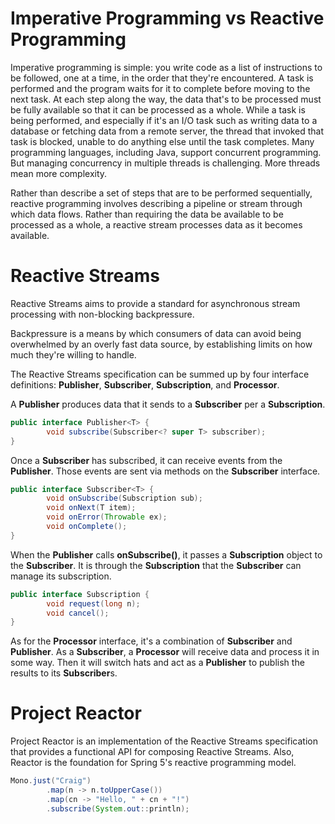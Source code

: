 # Imperative Programming vs Reactive Programming
Imperative programming is simple: you write code as a list of instructions to be followed, one at a time, in the order that they're encountered. A task is performed and the program waits for it to complete before moving to the next task. At each step along the way, the data that's to be processed must be fully available so that it can be processed as a whole. While a task is being performed, and especially if it's an I/O task such as writing data to a database or fetching data from a remote server, the thread that invoked that task is blocked, unable to do anything else until the task completes. Many programming languages, including Java, support concurrent programming. But managing concurrency in multiple threads is challenging. More threads mean more complexity.

Rather than describe a set of steps that are to be performed sequentially, reactive programming involves describing a pipeline or stream through which data flows. Rather than requiring the data be available to be processed as a whole, a reactive stream processes data as it becomes available.

# Reactive Streams
Reactive Streams aims to provide a standard for asynchronous stream processing with non-blocking backpressure. 

Backpressure is a means by which consumers of data can avoid being overwhelmed by an overly fast data source, by establishing limits on how much they're willing to handle.

The Reactive Streams specification can be summed up by four interface definitions: **Publisher**, **Subscriber**, **Subscription**, and **Processor**. 

A **Publisher** produces data that it sends to a **Subscriber** per a **Subscription**. 
```java
public interface Publisher<T> {
		void subscribe(Subscriber<? super T> subscriber);
}
```

Once a **Subscriber** has subscribed, it can receive events from the **Publisher**. Those events are sent via methods on the **Subscriber** interface.
```java
public interface Subscriber<T> {
		void onSubscribe(Subscription sub);
		void onNext(T item);
		void onError(Throwable ex);
		void onComplete();
}
```

When the **Publisher** calls **onSubscribe()**, it passes a **Subscription** object to the **Subscriber**. It is through the **Subscription** that the **Subscriber** can manage its subscription.
```java
public interface Subscription {
		void request(long n);
		void cancel();
}
```

As for the **Processor** interface, it's a combination of **Subscriber** and **Publisher**. As a **Subscriber**, a **Processor** will receive data and process it in some way. Then it will switch hats and act as a **Publisher** to publish the results to its **Subscriber**s.

# Project Reactor
Project Reactor is an implementation of the Reactive Streams specification that provides a functional API for composing Reactive Streams. Also, Reactor is the foundation for Spring 5's reactive programming model.

```java
Mono.just("Craig")
		.map(n -> n.toUpperCase())
		.map(cn -> "Hello, " + cn + "!")
		.subscribe(System.out::println);
```


